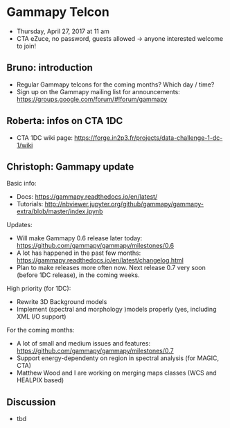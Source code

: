 # Gammapy Telcon

* Thursday, April 27, 2017 at 11 am
* CTA eZuce, no password, guests allowed -> anyone interested welcome to join!

## Bruno: introduction

* Regular Gammapy telcons for the coming months?
  Which day / time?
* Sign up on the Gammapy mailing list for announcements:
  https://groups.google.com/forum/#!forum/gammapy

## Roberta: infos on CTA 1DC 

* CTA 1DC wiki page: https://forge.in2p3.fr/projects/data-challenge-1-dc-1/wiki

## Christoph: Gammapy update

Basic info:
* Docs: https://gammapy.readthedocs.io/en/latest/
* Tutorials: http://nbviewer.jupyter.org/github/gammapy/gammapy-extra/blob/master/index.ipynb

Updates:

* Will make Gammapy 0.6 release later today:
  https://github.com/gammapy/gammapy/milestones/0.6
* A lot has happened in the past few months:
  https://gammapy.readthedocs.io/en/latest/changelog.html
* Plan to make releases more often now.
  Next release 0.7 very soon (before 1DC release), in the coming weeks.

High priority (for 1DC):

* Rewrite 3D Background models
* Implement (spectral and morphology )models properly (yes, including XML I/O support)

For the coming months:

* A lot of small and medium issues and features:
  https://github.com/gammapy/gammapy/milestones/0.7
* Support energy-dependenty on region in spectral analysis (for MAGIC, CTA)
* Matthew Wood and I are working on merging maps classes
  (WCS and HEALPIX based)

## Discussion

* tbd